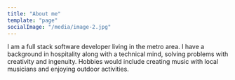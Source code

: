 ```yaml
---
title: "About me"
template: "page"
socialImage: "/media/image-2.jpg"
---
```


 I am a full stack software developer living in the metro area. I have a background in hospitality along with a technical mind, solving problems with creativity and ingenuity. Hobbies would include creating music with local musicians and enjoying outdoor activities.